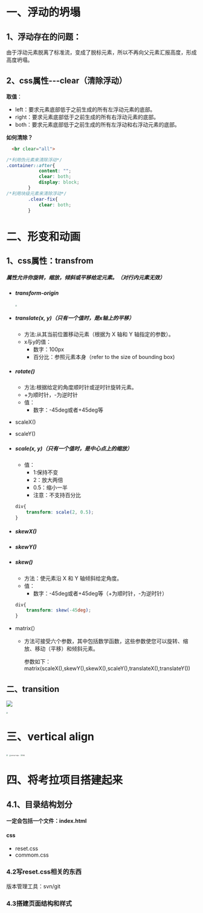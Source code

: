 #                                              一、浮动的坍塌

## 1、浮动存在的问题：

由于浮动元素脱离了标准流，变成了脱标元素，所以不再向父元素汇报高度，形成高度坍塌。

## 2、css属性---clear（清除浮动）

**取值**：

* left：要求元素底部低于之前生成的所有左浮动元素的底部。
* right：要求元素底部低于之前生成的所有右浮动元素的底部。
* both：要求元素底部低于之前生成的所有左浮动和右浮动元素的底部。

**如何清除？**

```html
  <br clear="all"> 
```

```css
/*利用伪元素来清除浮动*/
.container::after{
            content: "";
            clear: both; 
            display: block;
        }
/*利用块级元素来清除浮动*/
        .clear-fix{ 
            clear: both; 
        } 
```



# 二、形变和动画

## 1、css属性：transfrom

##### 属性允许你旋转，缩放，倾斜或平移给定元素。（对行内元素无效）

* ##### transform-origin

  <img src="F:\前端\笔记\截图、\transform-origin.PNG" style="zoom:25%;" />

- ##### translate(x, y)（只有一个值时，是x轴上的平移）

  * 方法:从其当前位置移动元素（根据为 X 轴和 Y 轴指定的参数）。
  * x与y的值：
    * 数字：100px
    * 百分比：参照元素本身（refer to the size of bounding box)

- ##### rotate()

  * 方法:根据给定的角度顺时针或逆时针旋转元素。
  * +为顺时针，-为逆时针
  * 值：
    * 数字：-45deg或者+45deg等

- scaleX()

- scaleY()

- ##### scale(x, y)（只有一个值时，是中心点上的缩放）

  * 值：
    * 1:保持不变
    * 2：放大两倍
    * 0.5：缩小一半
    * 注意：不支持百分比

  ```css
  div{
      transform: scale(2, 0.5);
  }
  ```

  

- ##### skewX()

- ##### skewY()

- ##### skew()

  * 方法：使元素沿 X 和 Y 轴倾斜给定角度。
  * 值：
    * 数字：-45deg或者+45deg等（+为顺时针，-为逆时针）

  ```css
  div{
      transform: skew(-45deg);
  }
  ```

  

- matrix(）

  * 方法可接受六个参数，其中包括数学函数，这些参数使您可以旋转、缩放、移动（平移）和倾斜元素。

    参数如下：matrix(scaleX(),skewY(),skewX(),scaleY(),translateX(),translateY())

## 二、transition



![](F:\前端\笔记\截图、\transition.PNG)

<img src="F:\前端\笔记\截图、\过度动画.PNG" style="zoom:25%;" />

# 三、vertical align

<img src="F:\前端\笔记\截图、\vertical-align 行高.PNG" style="zoom:25%;" />

<img src="F:\前端\笔记\截图、\vertical-align.PNG" alt="vertical-align" style="zoom:25%;" />

<img src="F:\前端\笔记\截图、\行高.PNG" alt="行高" style="zoom:25%;" />

# 四、将考拉项目搭建起来

## 4.1、目录结构划分

#### 一定会包括一个文件：index.html

#### css

* reset.css
* commom.css

### 4.2写reset.css相关的东西

版本管理工具：svn/git

### 4.3搭建页面结构和样式





